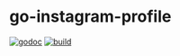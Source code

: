 # go-instagram-profile


[![godoc](https://godoc.org/github.com/yyoshiki41/go-instagram-profile?status.svg)](https://godoc.org/github.com/yyoshiki41/go-radiko)
[![build](https://travis-ci.org/yyoshiki41/go-instagram-profile.svg?branch=master)](https://travis-ci.org/yyoshiki41/go-radiko)

